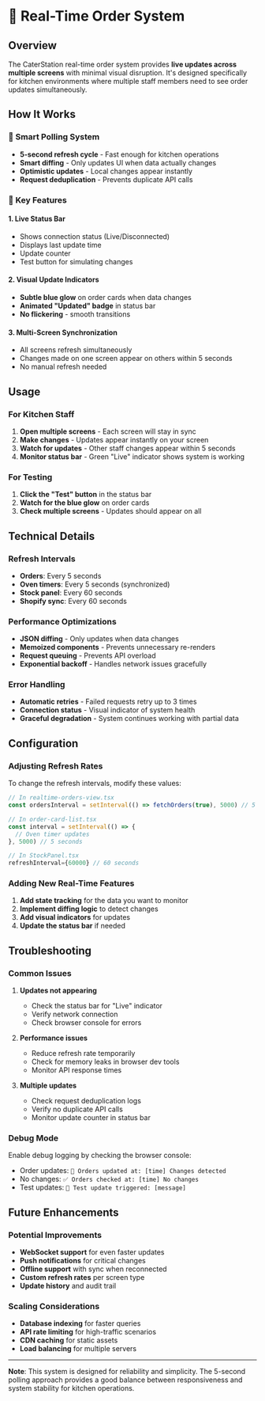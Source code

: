 # 🚀 Real-Time Order System

## Overview

The CaterStation real-time order system provides **live updates across multiple screens** with minimal visual disruption. It's designed specifically for kitchen environments where multiple staff members need to see order updates simultaneously.

## How It Works

### 🔄 Smart Polling System
- **5-second refresh cycle** - Fast enough for kitchen operations
- **Smart diffing** - Only updates UI when data actually changes
- **Optimistic updates** - Local changes appear instantly
- **Request deduplication** - Prevents duplicate API calls

### 🎯 Key Features

#### 1. **Live Status Bar**
- Shows connection status (Live/Disconnected)
- Displays last update time
- Update counter
- Test button for simulating changes

#### 2. **Visual Update Indicators**
- **Subtle blue glow** on order cards when data changes
- **Animated "Updated" badge** in status bar
- **No flickering** - smooth transitions

#### 3. **Multi-Screen Synchronization**
- All screens refresh simultaneously
- Changes made on one screen appear on others within 5 seconds
- No manual refresh needed

## Usage

### For Kitchen Staff

1. **Open multiple screens** - Each screen will stay in sync
2. **Make changes** - Updates appear instantly on your screen
3. **Watch for updates** - Other staff changes appear within 5 seconds
4. **Monitor status bar** - Green "Live" indicator shows system is working

### For Testing

1. **Click the "Test" button** in the status bar
2. **Watch for the blue glow** on order cards
3. **Check multiple screens** - Updates should appear on all

## Technical Details

### Refresh Intervals
- **Orders**: Every 5 seconds
- **Oven timers**: Every 5 seconds (synchronized)
- **Stock panel**: Every 60 seconds
- **Shopify sync**: Every 60 seconds

### Performance Optimizations
- **JSON diffing** - Only updates when data changes
- **Memoized components** - Prevents unnecessary re-renders
- **Request queuing** - Prevents API overload
- **Exponential backoff** - Handles network issues gracefully

### Error Handling
- **Automatic retries** - Failed requests retry up to 3 times
- **Connection status** - Visual indicator of system health
- **Graceful degradation** - System continues working with partial data

## Configuration

### Adjusting Refresh Rates

To change the refresh intervals, modify these values:

```typescript
// In realtime-orders-view.tsx
const ordersInterval = setInterval(() => fetchOrders(true), 5000) // 5 seconds

// In order-card-list.tsx  
const interval = setInterval(() => {
  // Oven timer updates
}, 5000) // 5 seconds

// In StockPanel.tsx
refreshInterval={60000} // 60 seconds
```

### Adding New Real-Time Features

1. **Add state tracking** for the data you want to monitor
2. **Implement diffing logic** to detect changes
3. **Add visual indicators** for updates
4. **Update the status bar** if needed

## Troubleshooting

### Common Issues

1. **Updates not appearing**
   - Check the status bar for "Live" indicator
   - Verify network connection
   - Check browser console for errors

2. **Performance issues**
   - Reduce refresh rate temporarily
   - Check for memory leaks in browser dev tools
   - Monitor API response times

3. **Multiple updates**
   - Check request deduplication logs
   - Verify no duplicate API calls
   - Monitor update counter in status bar

### Debug Mode

Enable debug logging by checking the browser console:
- Order updates: `🔄 Orders updated at: [time] Changes detected`
- No changes: `✅ Orders checked at: [time] No changes`
- Test updates: `🧪 Test update triggered: [message]`

## Future Enhancements

### Potential Improvements
- **WebSocket support** for even faster updates
- **Push notifications** for critical changes
- **Offline support** with sync when reconnected
- **Custom refresh rates** per screen type
- **Update history** and audit trail

### Scaling Considerations
- **Database indexing** for faster queries
- **API rate limiting** for high-traffic scenarios
- **CDN caching** for static assets
- **Load balancing** for multiple servers

---

**Note**: This system is designed for reliability and simplicity. The 5-second polling approach provides a good balance between responsiveness and system stability for kitchen operations.
